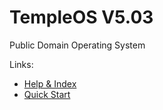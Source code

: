 # TempleOS V5.03

Public Domain Operating System

Links:
- [Help & Index](./HelpIndex.md)
- [Quick Start](./CmdLineOverview.DD)
